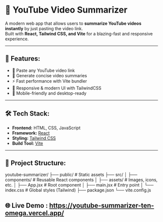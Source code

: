 # 🎥 YouTube Video Summarizer

A modern web app that allows users to **summarize YouTube videos instantly** by just pasting the video link.  
Built with **React, Tailwind CSS, and Vite** for a blazing-fast and responsive experience.

---

## 🚀 Features:

- 🔗 Paste any YouTube video link  
- 📑 Generate concise video summaries  
- ⚡ Fast performance with Vite bundler  
- 🎨 Responsive & modern UI with TailwindCSS  
- 📱 Mobile-friendly and desktop-ready  

---

## 🛠️ Tech Stack:

- **Frontend:** HTML, CSS, JavaScript  
- **Framework:** [React](https://react.dev/)  
- **Styling:** [Tailwind CSS](https://tailwindcss.com/)  
- **Build Tool:** [Vite](https://vitejs.dev/)  

---

## 📂 Project Structure:

youtube-summarizer/
├── public/ # Static assets
├── src/
│ ├── components/ # Reusable React components
│ ├── assets/ # Images, icons, etc.
│ ├── App.jsx # Root component
│ ├── main.jsx # Entry point
│ └── index.css # Global styles (Tailwind)
├── package.json
└── vite.config.js

## 🌐 Live Demo : https://youtube-summarizer-ten-omega.vercel.app/
